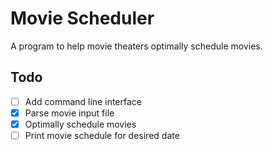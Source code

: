 # Movie Scheduler

A program to help movie theaters optimally schedule movies.

## Todo
- [ ] Add command line interface
- [X] Parse movie input file
- [X] Optimally schedule movies
- [ ] Print movie schedule for desired date
